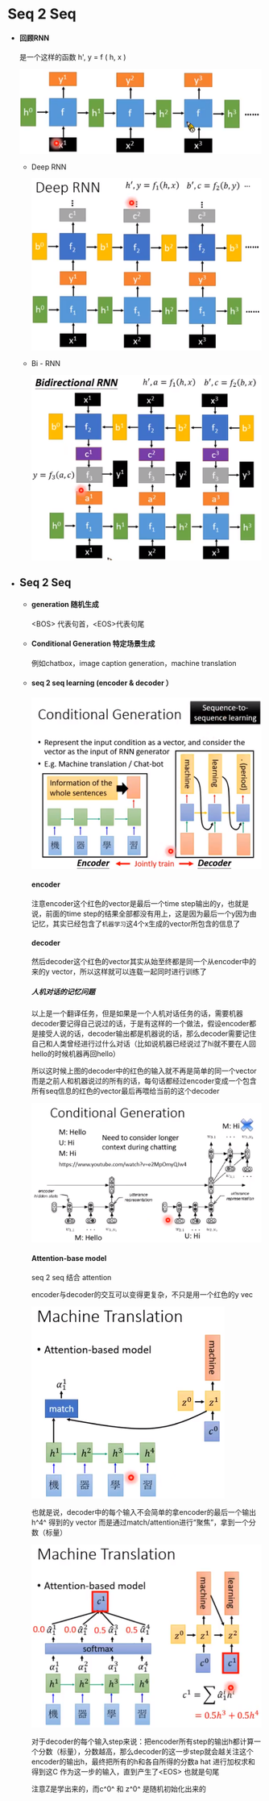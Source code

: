 # Seq 2 Seq

- #### 回顾RNN

  是一个这样的函数 h', y =  f ( h, x ) 

  ![1561272956595](1561272956595.png)

  - Deep RNN

    ![1561272985979](1561272985979.png)

  - Bi - RNN

    ![1561273130739](1561273130739.png)

    

- ## Seq 2 Seq

  - #### generation 随机生成

    \<BOS> 代表句首，\<EOS>代表句尾

  - #### Conditional Generation 特定场景生成

    例如chatbox，image caption generation，machine translation

  - #### seq 2 seq learning (encoder &  decoder ）

    ![1561276264977](1561276264977.png)

    #### encoder

    注意encoder这个红色的vector是最后一个time step输出的y，也就是说，前面的time step的结果全部都没有用上，这是因为最后一个y因为由记忆，其实已经包含了`机器学习`这4个x生成的vector所包含的信息了

    #### decoder

    然后decoder这个红色的vector其实从始至终都是同一个从encoder中的来的y vector，所以这样就可以连载一起同时进行训练了

    ##### 人机对话的记忆问题

    以上是一个翻译任务，但是如果是一个人机对话任务的话，需要机器decoder要记得自己说过的话，于是有这样的一个做法，假设encoder都是接受人说的话，decoder输出都是机器说的话，那么decoder需要记住自己和人类曾经进行过什么对话（比如说机器已经说过了hi就不要在人回hello的时候机器再回hello）

    所以这时候上图的decoder中的红色的输入就不再是简单的同一个vector而是之前人和机器说过的所有的话，每句话都经过encoder变成一个包含所有seq信息的红色的vector最后再喂给当前的这个decoder

    ![ 1561277183174](1561277183174.png)

     

    #### Attention-base model

    seq 2 seq 结合 attention

    encoder与decoder的交互可以变得更复杂，不只是用一个红色的y vec

    ![1561278637436](1561278637436.png)

    也就是说，decoder中的每个输入不会简单的拿encoder的最后一个输出h^4^ 得到的y vector 而是通过match/attention进行“聚焦”，拿到一个分数（标量）

    ![1561279156348](1561279156348.png)

    对于decoder的每个输入step来说：把encoder所有step的输出h都计算一个分数（标量），分数越高，那么decoder的这一步step就会越关注这个encoder的输出h，最终把所有的h和各自所得的分数a hat 进行加权求和得到这C 作为这一步的输入，直到产生了\<EOS> 也就是句尾

    注意Z是学出来的，而c^0^ 和 z^0^ 是随机初始化出来的